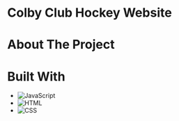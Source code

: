 # Colby Club Hockey Website
# About The Project



# Built With



* ![JavaScript][JavaScript.com]
* ![HTML][HTML.com]
* ![CSS][CSS.com]

[JavaScript.com]:https://shields.io/badge/JavaScript-F7DF1E?logo=JavaScript&logoColor=000&style=flat-square
[HTML.com]:https://img.shields.io/badge/HTML-239120?style=for-the-badge&logo=html5&logoColor=white
[CSS.com]:https://img.shields.io/badge/CSS-239120?&style=for-the-badge&logo=css3&logoColor=white
